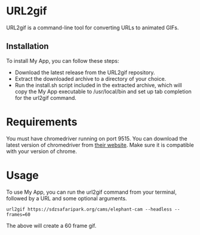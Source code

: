 # URL2gif
URL2gif is a command-line tool for converting URLs to animated GIFs.

## Installation
To install My App, you can follow these steps:

* Download the latest release from the URL2gif repository.
* Extract the downloaded archive to a directory of your choice.
* Run the install.sh script included in the extracted archive, which will copy the My App executable to /usr/local/bin and set up tab completion for the url2gif command.


# Requirements
You must have chromedriver running on port 9515.  You can download the latest version of chromedriver from [their website](https://chromedriver.chromium.org/downloads).  Make sure it is compatible with your version of chrome.


# Usage
To use My App, you can run the url2gif command from your terminal, followed by a URL and some optional arguments.

```
url2gif https://sdzsafaripark.org/cams/elephant-cam --headless --frames=60
```

The above will create a 60 frame gif.
